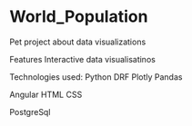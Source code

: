 # World_Population
Pet project about data visualizations



Features
Interactive data visualisatinos


Technologies used:
Python
DRF
Plotly
Pandas

Angular
HTML
CSS

PostgreSql




